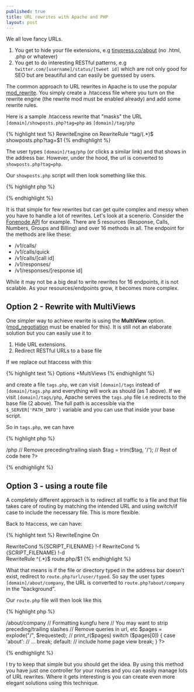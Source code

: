 ```yaml
---
published: true
title: URL rewrites with Apache and PHP
layout: post
---
```

We all love fancy URLs.

1. You get to hide your file extensions, e.g [tinypress.co/about](https://tinypress.co/about) (no .html, .php or whatever)
2. You get to do interesting RESTful patterns, e.g ```twitter.com/[username]/status/[tweet id]``` which are not only good for SEO but are beautiful and can easily be guessed by users.

The common approach to URL rewrites in Apache is to use the popular [mod_rewrite](http://httpd.apache.org/docs/2.2/mod/mod_rewrite.html). You simply create a .htaccess file where you turn on the rewrite engine (the rewrite mod must be enabled already) and add some rewrite rules.

Here is a sample .htaccess rewrite that "masks" the URL ```[domain]/showposts.php?tag=php``` as ```[domain]/tag/php```

{% highlight text %}
RewriteEngine on
RewriteRule ^tag/(.*)$ showposts.php?tag=$1
{% endhighlight %}

The user types ```[domain]/tag/php``` (or clicks a similar link) and that shows in the address bar. However, under the hood, the url is converted to ```showposts.php?tag=php```.

Our ```showposts.php``` script will then look something like this.

{% highlight php %}
<?php
$tag = $_GET['tag'];
// Rest of script goes here
?>
{% endhighlight %}

It is that simple for few rewrites but can get quite complex and messy when you have to handle a lot of rewrites. Let's look at a scenerio. Consider the [Fonenode API](https://fonenode.com/docs) for example. There are 5 resources (Response, Calls, Numbers, Groups and Billing) and over 16 methods in all. The endpoint for the methods are like these:

- /v1/calls/
- /v1/calls/quick
- /v1/calls/[call id]
- /v1/responses/
- /v1/responses/[response id]

While it may not be a big deal to write rewrites for 16 endpoints, it is not scalable. As your resources/endpoints grow, it becomes more complex.

## Option 2 - Rewrite with MultiViews

One simpler way to achieve rewrite is using the **MultiView** option. ([mod_negotiation](http://httpd.apache.org/docs/2.2/mod/mod_negotiation.html) must be enabled for this). It is still not an elaborate solution but you can easily use it to

1. Hide URL extensions.
2. Redirect RESTful URLs to a base file

If we replace out htaccess with this

{% highlight text %}
Options +MultiViews
{% endhighlight %}

and create a file ```tags.php```, we can visit ```[domain]/tags``` instead of ```[domain]/tags.php``` and everything will work as should (as 1 above). If we visit ```[domain]/tags/php```, Apache serves the ```tags.php``` file i.e redirects to the base file (2 above). The full path is accessible via the ```$_SERVER['PATH_INFO']``` variable and you can use that inside your base script.

So in ```tags.php```, we can have

{% highlight php %}
<?php
$tag = $_SERVER['PATH_INFO']; // => /php
// Remove preceding/trailing slash
$tag = trim($tag, '/');
// Rest of code here
?>
{% endhighlight %}

## Option 3 - using a route file

A completely different approach is to redirect all traffic to a file and that file takes care of routing by matching the intended URL and using switch/if case to include the necessary file. This is more flexible.

Back to htaccess, we can have:

{% highlight text %}
RewriteEngine On

RewriteCond %{SCRIPT_FILENAME} !-f
RewriteCond %{SCRIPT_FILENAME} !-d    
RewriteRule ^(.*)$ route.php/$1
{% endhighlight %}

What that means is if the file or directory typed in the address bar doesn't exist, redirect to ```route.php?url/user/typed```. So say the user types ```[domain]/about/company```, the URL is converted to ```route.php?about/company``` in the "background".

Our ```route.php``` file will then look like this 

{% highlight php %}
<?php
$requested = $_SERVER['REQUEST_URI']; // => /about/company

// Formatting kungfu here
// You may want to strip preceding/trailing slashes
// Remove queries in url, etc

$pages = explode("/", $requested);
// print_r($pages)
switch ($pages[0]) {
    case 'about':
        // ...
    break;
    default:
        // include home page view
    break;
}
?>
{% endhighlight %}

I try to keep that simple but you should get the idea. By using this method you have just one controller for your routes and you can easily manage lots of URL rewrites. Where it gets interesting is you can create even more elegant solutions using this technique.